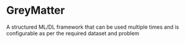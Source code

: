 # GreyMatter
A structured ML/DL framework that can be used multiple times and is configurable as per the required dataset and problem

